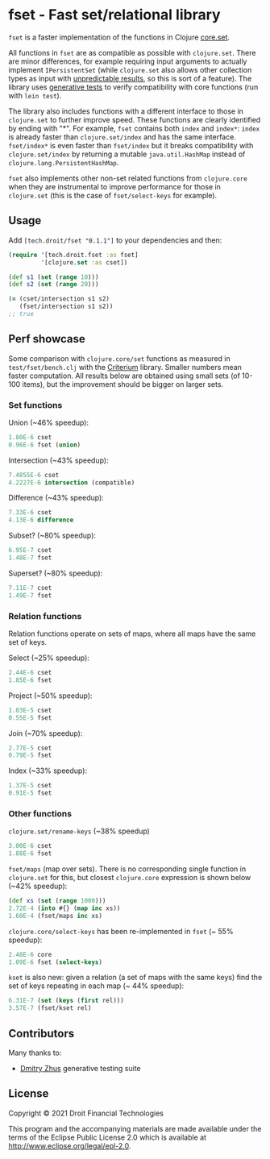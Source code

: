 # fset - Fast set/relational library

`fset` is a faster implementation of the functions in Clojure [core.set](https://clojure.github.io/clojure/#clojure.set).

All functions in `fset` are as compatible as possible with `clojure.set`. There are minor differences, for example requiring input arguments to actually implement `IPersistentSet` (while `clojure.set` also allows other collection types as input with [unpredictable results](https://clojuredocs.org/clojure.set/union#example-5b5a7837e4b00ac801ed9e2e), so this is sort of a feature). The library uses [generative tests](https://github.com/droitfintech/fset/blob/main/test/tech/droit/fset_test.clj) to verify compatibility with core functions (run with `lein test`).

The library also includes functions with a different interface to those in `clojure.set` to further improve speed. These functions are clearly identified by ending with "*". For example, `fset` contains both `index` and `index*`: `index` is already faster than `clojure.set/index` and has the same interface. `fset/index*` is even faster than `fset/index` but it breaks compatibility with `clojure.set/index` by returning a mutable `java.util.HashMap` instead of `clojure.lang.PersistentHashMap`.

`fset` also implements other non-set related functions from `clojure.core` when they are instrumental to improve performance for those in `clojure.set` (this is the case of `fset/select-keys` for example).

## Usage

Add `[tech.droit/fset "0.1.1"]` to your dependencies and then:

```clojure
(require '[tech.droit.fset :as fset]
         '[clojure.set :as cset])

(def s1 (set (range 10)))
(def s2 (set (range 20)))

(= (cset/intersection s1 s2)
   (fset/intersection s1 s2))
;; true
```

## Perf showcase

Some comparison with `clojure.core/set` functions as measured in `test/fset/bench.clj` with the [Criterium](https://github.com/hugoduncan/criterium) library. Smaller numbers mean faster computation. All results below are obtained using small sets (of 10-100 items), but the improvement should be bigger on larger sets.

### Set functions

Union (~46% speedup):

```clojure
1.80E-6 cset
0.96E-6 fset (union)
```

Intersection (~43% speedup):

```clojure
7.4855E-6 cset
4.2227E-6 intersection (compatible)
```

Difference (~43% speedup):

```clojure
7.33E-6 cset
4.13E-6 difference
```

Subset? (~80% speedup):

```clojure
6.95E-7 cset
1.48E-7 fset
```

Superset? (~80% speedup):

```clojure
7.11E-7 cset
1.49E-7 fset
```

### Relation functions

Relation functions operate on sets of maps, where all maps have the same set of keys.

Select (~25% speedup):

```clojure
2.44E-6 cset
1.85E-6 fset
```

Project (~50% speedup):

```clojure
1.03E-5 cset
0.55E-5 fset
```

Join (~70% speedup):

```clojure
2.77E-5 cset
0.79E-5 fset
```

Index (~33% speedup):

```clojure
1.37E-5 cset
0.91E-5 fset
```

### Other functions

`clojure.set/rename-keys` (~38% speedup)

```clojure
3.00E-6 cset
1.88E-6 fset
```

`fset/maps` (map over sets). There is no corresponding single function in `clojure.set` for this, but closest `clojure.core` expression is shown below (~42% speedup):

```clojure
(def xs (set (range 1000)))
2.72E-4 (into #{} (map inc xs))
1.60E-4 (fset/maps inc xs)

```

`clojure.core/select-keys` has been re-implemented in `fset` (~ 55% speedup):

```clojure
2.48E-6 core
1.09E-6 fset (select-keys)
```

`kset` is also new: given a relation (a set of maps with the same keys) find the set of keys repeating in each map (~ 44% speedup):

```clojure
6.31E-7 (set (keys (first rel)))
3.57E-7 (fset/kset rel)
```

## Contributors

Many thanks to:

* [Dmitry Zhus](https://github.com/dzhus) generative testing suite

## License

Copyright © 2021 Droit Financial Technologies

This program and the accompanying materials are made available under the
terms of the Eclipse Public License 2.0 which is available at
http://www.eclipse.org/legal/epl-2.0.

